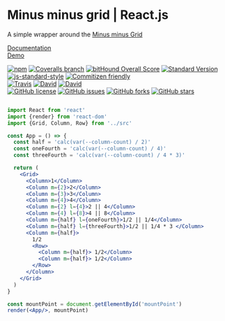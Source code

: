# Minus minus grid | React.js

A simple wrapper around the [Minus minus Grid](https.//github.com/pixelass/minus-grid)

[Documentation](https://pixelass.github.io/react-minus-grid/api)  
[Demo](https://pixelass.github.io/react-minus-grid)

[![npm](https://img.shields.io/npm/v/react-minus-grid.svg)](https://www.npmjs.com/package/react-minus-grid)
[![Coveralls branch](https://img.shields.io/coveralls/pixelass/react-minus-grid.svg)](https://coveralls.io/github/pixelass/react-minus-grid)
[![bitHound Overall Score](https://www.bithound.io/github/pixelass/react-minus-grid/badges/score.svg)](https://www.bithound.io/github/pixelass/react-minus-grid)
[![Standard Version](https://img.shields.io/badge/release-standard%20version-brightgreen.svg)](https://github.com/conventional-changelog/standard-version)
[![js-standard-style](https://img.shields.io/badge/code%20style-standard-brightgreen.svg)](http://standardjs.com/)
[![Commitizen friendly](https://img.shields.io/badge/commitizen-friendly-brightgreen.svg)](http://commitizen.github.io/cz-cli/)  
[![Travis](https://img.shields.io/travis/pixelass/react-minus-grid.svg)](https://travis-ci.org/pixelass/react-minus-grid)
[![David](https://img.shields.io/david/pixelass/react-minus-grid.svg)](https://david-dm.org/pixelass/react-minus-grid)
[![David](https://img.shields.io/david/dev/pixelass/react-minus-grid.svg)](https://david-dm.org/pixelass/react-minus-grid#info=devDependencies&view=table)  
[![GitHub license](https://img.shields.io/github/license/pixelass/react-minus-grid.svg)](https://github.com/pixelass/react-minus-grid/blob/master/LICENSE)
[![GitHub issues](https://img.shields.io/github/issues/pixelass/react-minus-grid.svg)](https://github.com/pixelass/react-minus-grid/issues)
[![GitHub forks](https://img.shields.io/github/forks/pixelass/react-minus-grid.svg)](https://github.com/pixelass/react-minus-grid/network)
[![GitHub stars](https://img.shields.io/github/stars/pixelass/react-minus-grid.svg)](https://github.com/pixelass/react-minus-grid/stargazers)


```jsx

import React from 'react'
import {render} from 'react-dom'
import {Grid, Column, Row} from '../src'

const App = () => {
  const half = 'calc(var(--column-count) / 2)'
  const oneFourth = 'calc(var(--column-count) / 4)'
  const threeFourth = 'calc(var(--column-count) / 4 * 3)'

  return (
    <Grid>
      <Column>1</Column>
      <Column m={2}>2</Column>
      <Column m={3}>3</Column>
      <Column m={4}>4</Column>
      <Column m={2} l={4}>2 || 4</Column>
      <Column m={4} l={8}>4 || 8</Column>
      <Column m={half} l={oneFourth}>1/2 || 1/4</Column>
      <Column m={half} l={threeFourth}>1/2 || 1/4 * 3 </Column>
      <Column m={half}>
        1/2
        <Row>
          <Column m={half}> 1/2</Column>
          <Column m={half}> 1/2</Column>
        </Row>
      </Column>
    </Grid>
  )
}

const mountPoint = document.getElementById('mountPoint')
render(<App/>, mountPoint)

```

